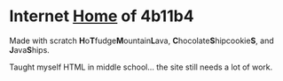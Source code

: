 # Internet [Home](https://4b11b4.com) of 4b11b4
Made with scratch **H**o**T**fudge**M**ountain**L**ava, **C**hocolate**S**hipcookie**S**, and **J**ava**S**hips.

Taught myself HTML in middle school... the site still needs a lot of work.
